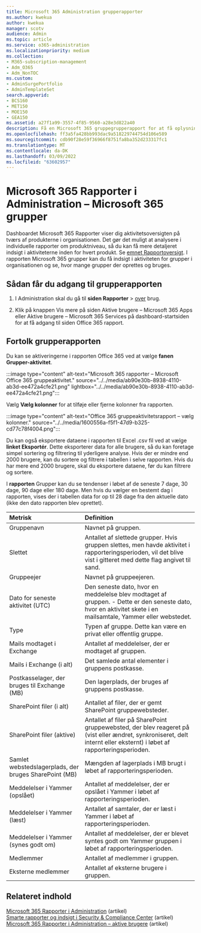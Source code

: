 ```yaml
---
title: Microsoft 365 Administration grupperapporter
ms.author: kwekua
author: kwekua
manager: scotv
audience: Admin
ms.topic: article
ms.service: o365-administration
ms.localizationpriority: medium
ms.collection:
- M365-subscription-management
- Adm_O365
- Adm_NonTOC
ms.custom:
- AdminSurgePortfolio
- AdminTemplateSet
search.appverid:
- BCS160
- MET150
- MOE150
- GEA150
ms.assetid: a27f1a99-3557-4f85-9560-a28e3d822a40
description: Få en Microsoft 365 gruppegrupperapport for at få oplysninger om grupperne og deres aktiviteter.
ms.openlocfilehash: ff3a5fa428bb993dac9a518229744754d106e589
ms.sourcegitcommit: cdb90f28e59f36966f8751fa8ba352d233317fc1
ms.translationtype: MT
ms.contentlocale: da-DK
ms.lasthandoff: 03/09/2022
ms.locfileid: "63602957"
---
```

# <a name="microsoft-365-reports-in-the-admin-center---microsoft-365-groups"></a>Microsoft 365 Rapporter i Administration – Microsoft 365 grupper

Dashboardet Microsoft 365 Rapporter viser dig aktivitetsoversigten på tværs af produkterne i organisationen. Det gør det muligt at analysere i individuelle rapporter om produktniveau, så du kan få mere detaljeret indsigt i aktiviteterne inden for hvert produkt. Se [emnet Rapportoversigt](activity-reports.md). I rapporten Microsoft 365 grupper kan du få indsigt i aktiviteten for grupper i organisationen og se, hvor mange grupper der oprettes og bruges.
  
## <a name="how-to-get-to-the-groups-report"></a>Sådan får du adgang til grupperapporten

1. I Administration skal du gå til **siden Rapporter** \> <a href="https://go.microsoft.com/fwlink/p/?linkid=2074756" target="_blank">over</a> brug.

2. Klik på knappen Vis mere på siden Aktive  brugere – Microsoft 365 Apps eller Aktive brugere – Microsoft 365 Services på dashboard-startsiden for at få adgang til siden Office 365 rapport.
  
## <a name="interpret-the-groups-report"></a>Fortolk grupperapporten

Du kan se aktiveringerne i rapporten Office 365 ved at vælge **fanen Grupper-aktivitet**.

:::image type="content" alt-text="Microsoft 365 rapporter – Microsoft Office 365 gruppeaktivitet." source="../../media/ab90e30b-8938-4110-ab3d-ee472a4cfe21.png" lightbox="../../media/ab90e30b-8938-4110-ab3d-ee472a4cfe21.png":::

Vælg **Vælg kolonner** for at tilføje eller fjerne kolonner fra rapporten.

:::image type="content" alt-text="Office 365 gruppeaktivitetsrapport – vælg kolonner." source="../../media/1600556a-f5f1-47d9-b325-cd77c78f4004.png":::

Du kan også eksportere dataene i rapporten til Excel .csv fil ved at vælge **linket Eksportér**. Dette eksporterer data for alle brugere, så du kan foretage simpel sortering og filtrering til yderligere analyse. Hvis der er mindre end 2000 brugere, kan du sortere og filtrere i tabellen i selve rapporten. Hvis du har mere end 2000 brugere, skal du eksportere dataene, før du kan filtrere og sortere. 

I **rapporten** Grupper kan du se tendenser i løbet af de seneste 7 dage, 30 dage, 90 dage eller 180 dage. Men hvis du vælger en bestemt dag i rapporten, vises der i tabellen data for op til 28 dage fra den aktuelle dato (ikke den dato rapporten blev oprettet).

|Metrisk|Definition|
|:-----|:-----|
|Gruppenavn |Navnet på gruppen. |
|Slettet |Antallet af slettede grupper. Hvis gruppen slettes, men havde aktivitet i rapporteringsperioden, vil det blive vist i gitteret med dette flag angivet til sand. |
|Gruppeejer |Navnet på gruppeejeren. |
|Dato for seneste aktivitet (UTC) |Den seneste dato, hvor en meddelelse blev modtaget af gruppen. - Dette er den seneste dato, hvor en aktivitet skete i en mailsamtale, Yammer eller webstedet. |
|Type |Typen af gruppe. Dette kan være en privat eller offentlig gruppe. |
|Mails modtaget i Exchange |Antallet af meddelelser, der er modtaget af gruppen.|
|Mails i Exchange (i alt) |Det samlede antal elementer i gruppens postkasse. |
|Postkasselager, der bruges til Exchange (MB) |Den lagerplads, der bruges af gruppens postkasse. |
|SharePoint filer (i alt) |Antallet af filer, der er gemt SharePoint gruppewebsteder. |
|SharePoint filer (aktive) |Antallet af filer på SharePoint gruppewebsted, der blev reageret på (vist eller ændret, synkroniseret, delt internt eller eksternt) i løbet af rapporteringsperioden. |
|Samlet webstedslagerplads, der bruges SharePoint (MB) |Mængden af lagerplads i MB brugt i løbet af rapporteringsperioden. |
|Meddelelser i Yammer (opslået) |Antallet af meddelelser, der er opslået i Yammer i løbet af rapporteringsperioden. |
|Meddelelser i Yammer (læst) |Antallet af samtaler, der er læst i Yammer i løbet af rapporteringsperioden. |
|Meddelelser i Yammer (synes godt om) |Antallet af meddelelser, der er blevet syntes godt om Yammer gruppen i løbet af rapporteringsperioden. |
|Medlemmer |Antallet af medlemmer i gruppen. |
|Eksterne medlemmer |Antallet af eksterne brugere i gruppen.|


## <a name="related-content"></a>Relateret indhold

[Microsoft 365 Rapporter i Administration](activity-reports.md) (artikel)\
[Smarte rapporter og indsigt i Security & Compliance Center](/microsoft-365/security/office-365-security/reports-and-insights-in-security-and-compliance) (artikel)\
[Microsoft 365 Rapporter i Administration – aktive brugere](../../admin/activity-reports/active-users-ww.md) (artikel)

